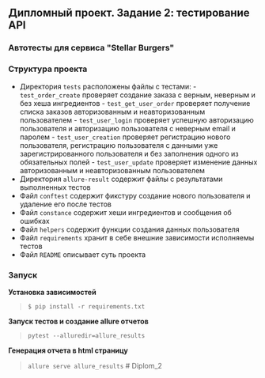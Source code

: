 ## Дипломный проект. Задание 2: тестирование API

### Автотесты для сервиса "Stellar Burgers"

### Структура проекта

- Директория `tests` расположены файлы с тестами: 
            - `test_order_create` проверяет создание заказа с верным, неверным и без хеша ингредиентов
            - `test_get_user_order` проверяет получение списка заказов авторизованным и неавторизованным пользователем
            - `test_user_login` проверяет успешную авторизацию пользователя и авторизацию пользователя с неверным email и паролем 
            - `test_user_creation` проверяет регистрацию нового пользователя, регистрацию пользователя с данными уже зарегистрированного пользователя и без заполнения одного из обязательных полей
            - `test_user_update` проверяет изменение данных авторизованным и неавторизованным пользователем
- Директория `allure-result` содержит файлы с результатами выполненных тестов
- Файл `conftest` содержит фикстуру создание нового пользователя и удаление его после тестов
- Файл `constance` содержит хеши ингредиентов и сообщения об ошибках
- Файл `helpers` содержит функции создания данных пользователя
- Файл `requirements` хранит в себе внешние зависимости исполняемы тестов
- Файл `README` описывает суть проекта

### Запуск

**Установка зависимостей**

> `$ pip install -r requirements.txt`

**Запуск тестов и создание allure отчетов**

> `pytest --alluredir=allure_results`

**Генерация отчета в html страницу**

> `allure serve allure_results`
#   D i p l o m _ 2  
 